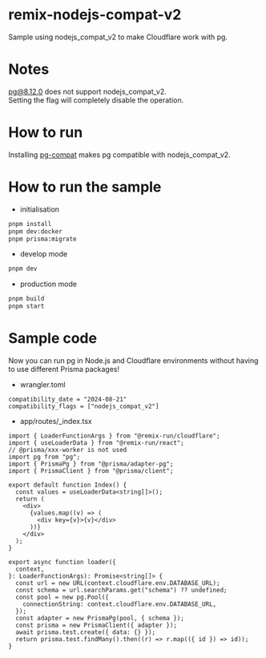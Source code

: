 # remix-nodejs-compat-v2

Sample using nodejs_compat_v2 to make Cloudflare work with pg.

# Notes

pg@8.12.0 does not support nodejs_compat_v2.  
Setting the flag will completely disable the operation.

# How to run

Installing [pg-compat](https://www.npmjs.com/package/pg-compat) makes pg compatible with nodejs_compat_v2.

# How to run the sample

- initialisation

```bash
pnpm install
pnpm dev:docker
pnpm prisma:migrate
```

- develop mode

```bash
pnpm dev
```

- production mode

```bash
pnpm build
pnpm start
```

# Sample code

Now you can run pg in Node.js and Cloudflare environments without having to use different Prisma packages!

- wrangler.toml

```
compatibility_date = "2024-08-21"
compatibility_flags = ["nodejs_compat_v2"]
```

- app/routes/\_index.tsx

```tsx
import { LoaderFunctionArgs } from "@remix-run/cloudflare";
import { useLoaderData } from "@remix-run/react";
// @prisma/xxx-worker is not used
import pg from "pg";
import { PrismaPg } from "@prisma/adapter-pg";
import { PrismaClient } from "@prisma/client";

export default function Index() {
  const values = useLoaderData<string[]>();
  return (
    <div>
      {values.map((v) => (
        <div key={v}>{v}</div>
      ))}
    </div>
  );
}

export async function loader({
  context,
}: LoaderFunctionArgs): Promise<string[]> {
  const url = new URL(context.cloudflare.env.DATABASE_URL);
  const schema = url.searchParams.get("schema") ?? undefined;
  const pool = new pg.Pool({
    connectionString: context.cloudflare.env.DATABASE_URL,
  });
  const adapter = new PrismaPg(pool, { schema });
  const prisma = new PrismaClient({ adapter });
  await prisma.test.create({ data: {} });
  return prisma.test.findMany().then((r) => r.map(({ id }) => id));
}
```

